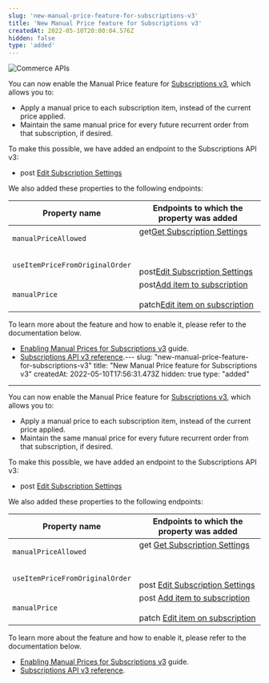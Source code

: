 ```yaml
---
slug: 'new-manual-price-feature-for-subscriptions-v3'
title: 'New Manual Price feature for Subscriptions v3'
createdAt: 2022-05-10T20:00:04.576Z
hidden: false
type: 'added'
---
```


![Commerce APIs](https://img.shields.io/badge/-Commerce%20APIs-brightgreen)

You can now enable the Manual Price feature for [Subscriptions v3](https://developers.vtex.com/vtex-rest-api/docs/subscriptions-v3-migration-guide), which allows you to:

- Apply a manual price to each subscription item, instead of the current price applied.
- Maintain the same manual price for every future recurrent order from that subscription, if desired.

To make this possible, we have added an endpoint to the Subscriptions API v3:

- <span class="APIMethod APIMethod_fixedWidth APIMethod_post">post</span> [Edit Subscription Settings](https://developers.vtex.com/vtex-rest-api/reference/editsettings-1)

We also added these properties to the following endpoints:

<table>
    <thead>
        <tr>
            <th>Property name</th>
            <th>Endpoints to which the property was added</th>
        </tr>
    </thead>
    <tbody>
        <tr>
            <td><code class="rdmd-code lang- theme-light">manualPriceAllowed</code></td>
            <td rowspan="2"><span class="APIMethod APIMethod_fixedWidth APIMethod_get">get</span><a href="https: //developers.vtex.com/vtex-rest-api/reference/getsettings-1" target="_blank" rel="noopener noreferrer">Get Subscription Settings</a> <br></br><br></br><span class="APIMethod APIMethod_fixedWidth APIMethod_post">post</span><a href="https: //developers.vtex.com/vtex-rest-api/reference/editsettings-1" target="_blank" rel="noopener noreferrer">Edit Subscription Settings</a></td>
        </tr>
        <tr>
            <td><code class="rdmd-code lang- theme-light">useItemPriceFromOriginalOrder</code></td>
        </tr>
        <tr>
            <td><code class="rdmd-code lang- theme-light">manualPrice</code></td>
            <td><span class="APIMethod APIMethod_fixedWidth APIMethod_post">post</span><a href="https://developers.vtex.com/vtex-rest-api/reference/post_api-rns-pub-subscriptions-id-items" target="_blank" rel="noopener noreferrer">Add item to subscription</a> <br></br> <span class="APIMethod APIMethod_fixedWidth APIMethod_patch">patch</span><a href="https://developers.vtex.com/vtex-rest-api/reference/patch_api-rns-pub-subscriptions-id-items-itemid" target="_blank" rel="noopener noreferrer">Edit item on subscription</a></td>
        </tr>
    </tbody>
</table>

To learn more about the feature and how to enable it, please refer to the documentation below.

- [Enabling Manual Prices for Subscriptions v3](https://developers.vtex.com/vtex-rest-api/docs/enabling-manual-prices-for-subscriptions-v3) guide.
- [Subscriptions API v3 reference](https://developers.vtex.com/vtex-rest-api/reference/subscriptions-api-v3-overview).---
  slug: "new-manual-price-feature-for-subscriptions-v3"
  title: "New Manual Price feature for Subscriptions v3"
  createdAt: 2022-05-10T17:56:31.473Z
  hidden: true
  type: "added"

---

You can now enable the Manual Price feature for [Subscriptions v3](https://developers.vtex.com/vtex-rest-api/docs/subscriptions-v3-migration-guide), which allows you to:

- Apply a manual price to each subscription item, instead of the current price applied.
- Maintain the same manual price for every future recurrent order from that subscription, if desired.

To make this possible, we have added an endpoint to the Subscriptions API v3:

- <span class="APIMethod APIMethod_fixedWidth APIMethod_post">post</span> [Edit Subscription Settings](https://developers.vtex.com/vtex-rest-api/reference/editsettings-1)

We also added these properties to the following endpoints:

<table>
    <thead>
        <tr>
            <th>Property name</th>
            <th>Endpoints to which the property was added</th>
        </tr>
    </thead>
    <tbody>
        <tr>
            <td><code class="rdmd-code lang- theme-light" data-lang="" name="">manualPriceAllowed</code></td>
            <td rowspan="2"><span class="APIMethod APIMethod_fixedWidth APIMethod_get">get</span> <a href="https://developers.vtex.com/vtex-rest-api/reference/getsettings-1" target="_blank" rel="noopener noreferrer">Get Subscription Settings</a> <br></br><br></br><span class="APIMethod APIMethod_fixedWidth APIMethod_post">post</span> <a href="https://developers.vtex.com/vtex-rest-api/reference/editsettings-1" target="_blank" rel="noopener noreferrer">Edit Subscription Settings</a></td>
        </tr>
        <tr>
            <td><code class="rdmd-code lang- theme-light" data-lang="" name="">useItemPriceFromOriginalOrder</code></td>
        </tr>
        <tr>
            <td><code class="rdmd-code lang- theme-light" data-lang="" name="">manualPrice</code></td>
            <td><span class="APIMethod APIMethod_fixedWidth APIMethod_post">post</span> <a href="https://developers.vtex.com/vtex-rest-api/reference/post_api-rns-pub-subscriptions-id-items" target="_blank" rel="noopener noreferrer">Add item to subscription</a> <br></br> <span class="APIMethod APIMethod_fixedWidth APIMethod_patch">patch</span> <a href="https://developers.vtex.com/vtex-rest-api/reference/patch_api-rns-pub-subscriptions-id-items-itemid" target="_blank" rel="noopener noreferrer">Edit item on subscription</a></td>
        </tr>
    </tbody>
</table>

To learn more about the feature and how to enable it, please refer to the documentation below.

- [Enabling Manual Prices for Subscriptions v3](https://developers.vtex.com/vtex-rest-api/docs/enabling-manual-prices-for-subscriptions-v3) guide.
- [Subscriptions API v3 reference](https://developers.vtex.com/vtex-rest-api/reference/subscriptions-api-v3-overview).
